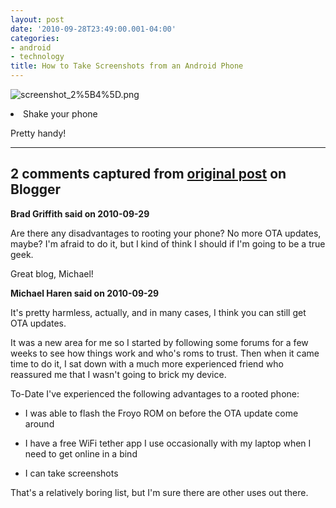 ```yaml
---
layout: post
date: '2010-09-28T23:49:00.001-04:00'
categories:
- android
- technology
title: How to Take Screenshots from an Android Phone
---
```



![screenshot_2%5B4%5D.png](screenshot_2%5B4%5D.png)</li>    <li>Shake your phone</li> </ol>

Pretty handy!

---

## 2 comments captured from [original post](https://blog.wassupy.com/2010/09/how-to-take-screenshots-from-android.html) on Blogger

**Brad Griffith said on 2010-09-29**

Are there any disadvantages to rooting your phone?  No more OTA updates, maybe?  I'm afraid to do it, but I kind of think I should if I'm going to be a true geek.

Great blog, Michael!

**Michael Haren said on 2010-09-29**

It's pretty harmless, actually, and in many cases, I think you can still get OTA updates. 

It was a new area for me so I started by following some forums for a few weeks to see how things work and who's roms to trust. Then when it came time to do it, I sat down with a much more experienced friend who reassured me that I wasn't going to brick my device.

To-Date I've experienced the following advantages to a rooted phone:

- I was able to flash the Froyo ROM on before the OTA update come around

- I have a free WiFi tether app I use occasionally with my laptop when I need to get online in a bind

- I can take screenshots

That's a relatively boring list, but I'm sure there are other uses out there.

